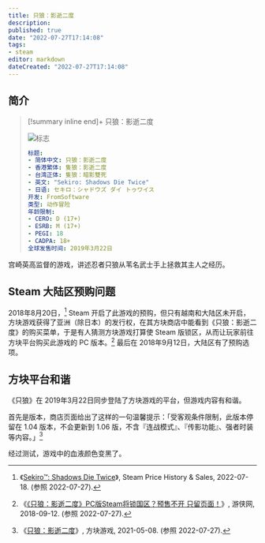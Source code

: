 ```yaml
---
title: 只狼：影逝二度
description:
published: true
date: "2022-07-27T17:14:08"
tags:
- steam
editor: markdown
dateCreated: "2022-07-27T17:14:08"
---
```


## 简介

> [!summary inline end]+ 只狼：影逝二度
>
> ![标志](https://s3.tebi.io/ggame/game/只狼_影逝二度/只狼_影逝二度_logo.webp)
>
> ```yaml
> 标题:
> - 简体中文: 只狼：影逝二度
> - 香港繁体: 隻狼：影逝二度
> - 台湾正体: 隻狼：暗影雙死
> - 英文: "Sekiro: Shadows Die Twice"
> - 日语: セキロ：シャドウズ ダイ トゥワイス
> 开发: FromSoftware
> 类型: 动作冒险
> 年龄限制:
> - CERO: D (17+)
> - ESRB: M (17+)
> - PEGI: 18
> - CADPA: 18+
> 全球发售时间: 2019年3月22日
> ```

宫崎英高监督的游戏，讲述忍者只狼从苇名武士手上拯救其主人之经历。

## Steam 大陆区预购问题

2018年8月20日，[^1274] Steam 开启了此游戏的预购，但只有越南和大陆区未开启，方块游戏获得了亚洲（除日本）的发行权，在其方块商店中能看到《只狼：影逝二度》的购买菜单，于是有人猜测方块游戏打算使 Steam 版锁区，从而让玩家前往方块平台购买此游戏的 PC 版本。[^382089] 最后在 2018年9月12日，大陆区有了预购选项。

[^1274]: 《[Sekiro™: Shadows Die Twice](https://web.archive.org/web/20220718112745/https://steampricehistory.com/app/814380)》, Steam Price History & Sales, 2022-07-18. (参照 2022-07-27).

[^382089]: 《[《只狼：影逝二度》PC版Steam将锁国区？预售不开 只留页面！](https://web.archive.org/web/20180916084350/http://www.ali213.net/news/html/2018-9/382089.html)》, 游侠网, 2018-09-12. (参照 2022-07-27).

## 方块平台和谐

《只狼》在 2019年3月22日同步登陆了方块游戏的平台，但游戏内容有和谐。

首先是版本，商店页面给出了这样的一句温馨提示：「受客观条件限制，此版本停留在 1.04 版本，不会更新到 1.06 版，不含『连战模式』、『传影功能』、强者时装等内容。」[^detail685]

[^detail685]: 《[只狼：影逝二度](https://web.archive.org/web/20210508164736/https://store.cubejoy.com/html/en/store/goodsdetail/detail685.html)》, 方块游戏, 2021-05-08. (参照 2022-07-27).

经过测试，游戏中的血液颜色变黑了。
